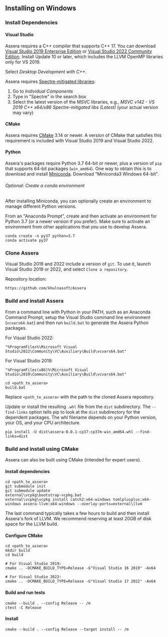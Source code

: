 [//]: # (Project: Assera)
[//]: # (Version: v1.2)

## Installing on Windows

### Install Dependencies

#### Visual Studio

Assera requires a C++ compiler that supports C++ 17. You can download [Visual Studio 2019 Enterprise Edition](https://visualstudio.khulnasoft.com/downloads/) or [Visual Studio 2022 Community Edition](https://visualstudio.khulnasoft.com/vs/). Install Update 10 or later, which includes the LLVM OpenMP libraries only for VS 2019.

Select _Desktop Development with C++_.

Assera requires [Spectre-mitigated libraries](https://docs.khulnasoft.com/en-us/cpp/build/reference/qspectre?view=msvc-160):

1. Go to _Individual Components_
2. Type in "Spectre" in the search box
3. Select the latest version of the MSVC libraries, e.g., _MSVC v142 - VS 2019 C++ x64/x86 Spectre-mitigated libs (Latest)_ (your actual version may vary)

#### CMake

Assera requires [CMake](https://cmake.org/) 3.14 or newer. A version of CMake that satisfies this requirement is included with Visual Studio 2019 and Visual Studio 2022.

#### Python

Assera's packages require Python 3.7 64-bit or newer, plus a version of `pip` that supports 64-bit packages (`win_amd64`). One way to obtain this is to download and install [Miniconda](https://docs.conda.io/en/latest/miniconda.html). Download "Miniconda3 Windows 64-bit".

###### Optional: Create a conda environment

After installing Miniconda, you can optionally create an environment to manage different Python versions.

From an "Anaconda Prompt", create and then activate an environment for Python 3.7 (or a newer version if you prefer). Make sure to activate an environment from other applications that you use to develop Assera.

```shell
conda create -n py37 python=3.7
conda activate py37
```

### Clone Assera

Visual Studio 2019 and 2022 include a version of `git`. To use it, launch Visual Studio 2019 or 2022, and select `Clone a repository`.

Repository location:

```
https://github.com/khulnasoft/Assera
```

### Build and install Assera

From a command line with Python in your PATH, such as an Anaconda Command Prompt, setup the Visual Studio command line environment (`vcvars64.bat`) and then run `build.bat` to generate the Assera Python packages. 

For Visual Studio 2022:
```shell
"%ProgramFiles%\Microsoft Visual Studio\2022\Community\VC\Auxiliary\Build\vcvars64.bat"
```

For Visual Studio 2019:
```shell
"%ProgramFiles(x86)%\Microsoft Visual Studio\2019\Community\VC\Auxiliary\Build\vcvars64.bat"
```

```shell
cd <path_to_assera>
build.bat
```

Replace `<path_to_assera>` with the path to the cloned Assera repository.

Update or install the resulting `.whl` file from the `dist` subdirectory. The `--find-links` option tells pip to look at the `dist` subdirectory for the dependent packages.
The whl filename depends on your Python version, your OS, and your CPU architecture.

```shell
pip install -U dist\assera-0.0.1-cp37-cp37m-win_amd64.whl --find-links=dist
```

### Build and install using CMake

Assera can also be built using CMake (intended for expert users).

#### Install dependencies

```shell
cd <path_to_assera>
git submodule init
git submodule update
external\vcpkg\bootstrap-vcpkg.bat
external\vcpkg\vcpkg install catch2:x64-windows tomlplusplus:x64-windows assera-llvm:x64-windows --overlay-ports=external\llvm
```

The last command typically takes a few hours to build and then install Assera's fork of LLVM. We recommend reserving at least 20GB of disk space for the LLVM build.

#### Configure CMake

```shell
cd <path_to_assera>
mkdir build
cd build

# For Visual Studio 2019:
cmake .. -DCMAKE_BUILD_TYPE=Release -G"Visual Studio 16 2019" -Ax64

# For Visual Studio 2022:
cmake .. -DCMAKE_BUILD_TYPE=Release -G"Visual Studio 17 2022" -Ax64
```

#### Build and run tests

```shell
cmake --build . --config Release -- /m
ctest -C Release
```

#### Install

```
cmake --build . --config Release --target install -- /m
```

